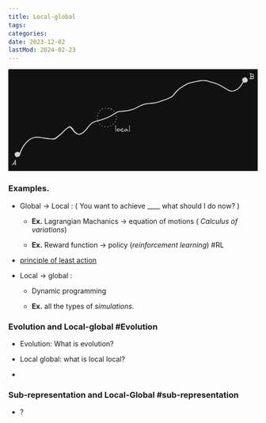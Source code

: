 ```yaml
---
title: Local-global
tags:
categories:
date: 2023-12-02
lastMod: 2024-02-23
---
```

![image.png](/assets/image_1708685010824_0.png)

### Examples.

  + Global $\to$ Local : ( You want to achieve ____ what should I do now? )

    + **Ex.** Lagrangian Machanics $\to$ equation of motions ( *Calculus of variations*)

    + **Ex.** Reward function $\to$ policy (*reinforcement learning*) #RL

  + [principle of least action](https://arxiv.org/pdf/1511.03429.pdf)

  + Local $\to$ global :

    + Dynamic programming

    + **Ex.** all the types of *simulations*.

### Evolution and Local-global #Evolution

  + Evolution: What is evolution?

  + Local global: what is local local?

  + 

### Sub-representation and Local-Global #sub-representation

  + ?
